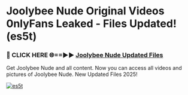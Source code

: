 # Joolybee Nude Original Videos 0nlyFans Leaked - Files Updated! (es5t)

<h3>🔴 CLICK HERE 🌐==►► <a href="https://tinyurl.com/y5r63du9" rel="nofollow">Joolybee Nude Updated Files</a></h3>

Get Joolybee Nude and all content. Now you can access all videos and pictures of Joolybee Nude. New Updated Files 2025!

[![es5t](https://i.imgur.com/UVo9nyh.gif)](https://tinyurl.com/y5r63du9)